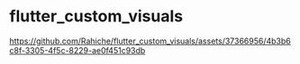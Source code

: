 # flutter_custom_visuals
 


https://github.com/Rahiche/flutter_custom_visuals/assets/37366956/4b3b6c8f-3305-4f5c-8229-ae0f451c93db

